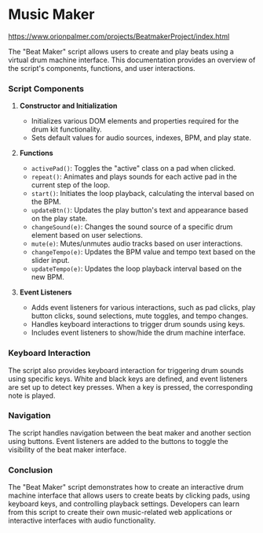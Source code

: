 # Music Maker

https://www.orionpalmer.com/projects/BeatmakerProject/index.html

The "Beat Maker" script allows users to create and play beats using a virtual drum machine interface. This documentation provides an overview of the script's components, functions, and user interactions.

### Script Components

1. **Constructor and Initialization**
   - Initializes various DOM elements and properties required for the drum kit functionality.
   - Sets default values for audio sources, indexes, BPM, and play state.

2. **Functions**
   - `activePad()`: Toggles the "active" class on a pad when clicked.
   - `repeat()`: Animates and plays sounds for each active pad in the current step of the loop.
   - `start()`: Initiates the loop playback, calculating the interval based on the BPM.
   - `updateBtn()`: Updates the play button's text and appearance based on the play state.
   - `changeSound(e)`: Changes the sound source of a specific drum element based on user selections.
   - `mute(e)`: Mutes/unmutes audio tracks based on user interactions.
   - `changeTempo(e)`: Updates the BPM value and tempo text based on the slider input.
   - `updateTempo(e)`: Updates the loop playback interval based on the new BPM.

3. **Event Listeners**
   - Adds event listeners for various interactions, such as pad clicks, play button clicks, sound selections, mute toggles, and tempo changes.
   - Handles keyboard interactions to trigger drum sounds using keys.
   - Includes event listeners to show/hide the drum machine interface.

### Keyboard Interaction

The script also provides keyboard interaction for triggering drum sounds using specific keys. White and black keys are defined, and event listeners are set up to detect key presses. When a key is pressed, the corresponding note is played.

### Navigation

The script handles navigation between the beat maker and another section using buttons. Event listeners are added to the buttons to toggle the visibility of the beat maker interface.

### Conclusion

The "Beat Maker" script demonstrates how to create an interactive drum machine interface that allows users to create beats by clicking pads, using keyboard keys, and controlling playback settings. Developers can learn from this script to create their own music-related web applications or interactive interfaces with audio functionality.
